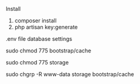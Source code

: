 ﻿Install

1. composer install
2. php artisan key:generate

.env file database settings

sudo chmod 775 bootstrap/cache

sudo chmod 775 storage

sudo chgrp -R www-data storage bootstrap/cache
